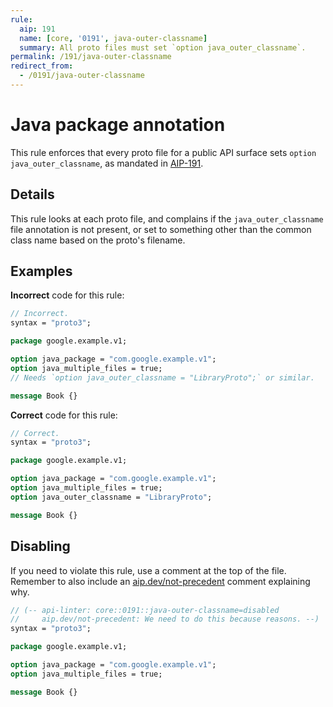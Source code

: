 ```yaml
---
rule:
  aip: 191
  name: [core, '0191', java-outer-classname]
  summary: All proto files must set `option java_outer_classname`.
permalink: /191/java-outer-classname
redirect_from:
  - /0191/java-outer-classname
---
```


# Java package annotation

This rule enforces that every proto file for a public API surface sets
`option java_outer_classname`, as mandated in [AIP-191][].

## Details

This rule looks at each proto file, and complains if the `java_outer_classname`
file annotation is not present, or set to something other than the common class
name based on the proto's filename.

## Examples

**Incorrect** code for this rule:

```proto
// Incorrect.
syntax = "proto3";

package google.example.v1;

option java_package = "com.google.example.v1";
option java_multiple_files = true;
// Needs `option java_outer_classname = "LibraryProto";` or similar.

message Book {}
```

**Correct** code for this rule:

```proto
// Correct.
syntax = "proto3";

package google.example.v1;

option java_package = "com.google.example.v1";
option java_multiple_files = true;
option java_outer_classname = "LibraryProto";

message Book {}
```

## Disabling

If you need to violate this rule, use a comment at the top of the file.
Remember to also include an [aip.dev/not-precedent][] comment explaining why.

```proto
// (-- api-linter: core::0191::java-outer-classname=disabled
//     aip.dev/not-precedent: We need to do this because reasons. --)
syntax = "proto3";

package google.example.v1;

option java_package = "com.google.example.v1";
option java_multiple_files = true;

message Book {}
```

[aip-191]: https://aip.dev/191
[aip.dev/not-precedent]: https://aip.dev/not-precedent
